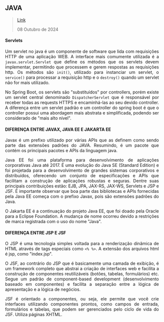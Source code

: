 <div align='justify'>

## JAVA

>[Link](https://)
>
>08 Outubro de 2024

#### Servlets

Um servlet no java é um componente de software que lida com requisições HTTP de uma aplicação WEB. A interface mais comumente utilizada é a ``javax.servlet.Servlet`` que define os métodos que os servlets devem implementar, permitindo que processem e gerem respostas as requisições http. Os métodos são ``init()``, utilizado para instanciar um servlet, o ``service()`` para processar a requisição http e o ``destroy()`` quando um servlet não for mais utilizado.

No Spring Boot, os servlets são "substituídos" por controllers, porém existe um servlet central denominado ``DispatcherServlet`` que é responsável por receber todas as requests HTTPS e encaminhá-las ao seu devido controller. A diferença entre um servlet padrão e um controller do spring boot é que o controller possui uma abordagem mais abstrata e simplificada, podendo ser considerado de "mais alto nível".

#### DIFERENÇA ENTRE JAVAX, JAVA EE E JAKARTA EE

Javax é um prefixo utilizado por várias APIs que as definem como sendo parte das extensões padrões do JAVA. Resumindo, é um pacote que contém os principais pacotes e APIs da linguagem java.

Java EE foi uma plataforma para desenvolvimento de aplicações corporativas Java até 2017. É uma evolução do Java SE (Standard Edition) e foi projetada para a desenvolvimento de grandes sistemas corporativos e distribuídos, oferecendo um conjunto de especificações e APIs que facilitam a construção de aplicações robustas e seguras. Dentre suas principais contribuições estão: EJB, JPA, JAX-RS, JAX-WS, Servlets e JSP e JSF. É importante observar que boa parte das bibliotecas e APIs fornecidas pela Java EE começa com o prefixo Javax, pois são extensões padrões do Java.

O Jakarta EE é a continuação do projeto Java EE, que foi doado pela Oracle para a Eclipse Foundation. A mudança de nome ocorreu devido a restrições de marca registrada com o uso do nome "Java".

#### DIFERENÇA ENTRE JSP E JSF

O JSP é uma tecnologia simples voltada para a renderização dinâmica de HTML através de tags especiais como ``<% %>``. A extensão dos arquivos html é jsp, como "index.jsp".

O JSF, ao contrário do JSP que é basicamente uma camada de exibição, é um framework completo que abstrai a criação de interfaces web e facilita a construção de componentes reutilizáveis (botões, tabelas, formulários) etc. Segue um padrão de component-based development (desenvolvimento baseado em componentes) e facilita a separação entre a lógica de apresentação e a lógica de negócios.

JSF é orientado a componentes, ou seja, ele permite que você crie interfaces utilizando componentes prontos, como campos de entrada, formulários e tabelas, que podem ser gerenciados pelo ciclo de vida do JSF. Utiliza páginas XHTML.
</div>